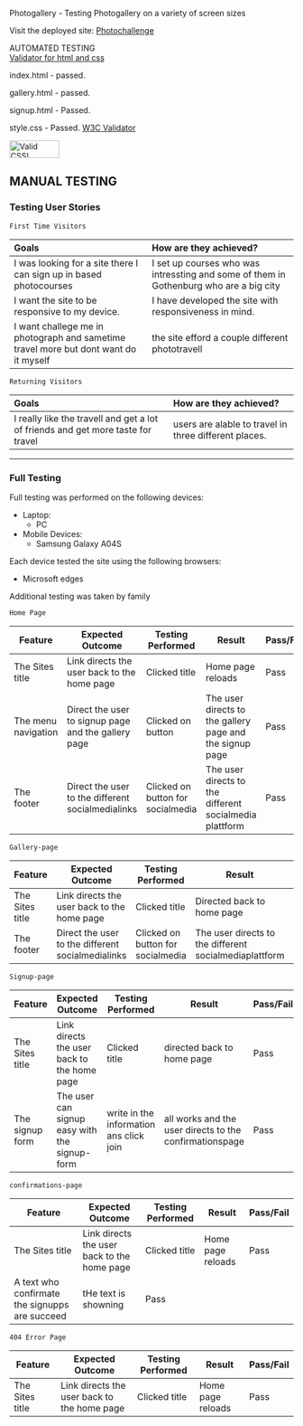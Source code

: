 Photogallery - Testing
Photogallery on a variety of screen sizes

Visit the deployed site: [Photochallenge](https://8000-zarchri-photocallenge-m87xix7nlm4.ws-eu106.gitpod.io/index.html)


AUTOMATED TESTING
<br>
[Validator for html and css](https://validator.w3.org/)
<br>



index.html - passed.

gallery.html - passed.

signup.html - Passed.

style.css - Passed.
[W3C Validator](https://jigsaw.w3.org/css-validator/validator) 
<p>
    <a href="http://jigsaw.w3.org/css-validator/check/referer">
        <img style="border:0;width:88px;height:31px"
            src="http://jigsaw.w3.org/css-validator/images/vcss"
            alt="Valid CSS!" />
    </a>
</p>

## MANUAL TESTING

### Testing User Stories

`First Time Visitors`

| Goals | How are they achieved? |
| :--- | :--- |
| I was looking for a site there I can sign up in based photocourses | I set up courses who was intressting and some of them in Gothenburg who are a big city |
| I want the site to be responsive to my device. | I have developed the site with responsiveness in mind. |
| I want challege me in photograph and sametime travel more but dont want do it myself | the site efford a couple different phototravell |

`Returning Visitors`

|  Goals | How are they achieved? |
| :--- | :--- |
| I really like the travell and get a lot of friends and get more taste for travel | users are alable to travel in three different places.|



- - -

### Full Testing

Full testing was performed on the following devices:

* Laptop:
  * PC
* Mobile Devices:
  * Samsung Galaxy A04S
 

Each device tested the site using the following browsers:

* Microsoft edges

Additional testing was taken by family



`Home Page`

| Feature | Expected Outcome | Testing Performed | Result | Pass/Fail |
| --- | --- | --- | --- | --- |
| The Sites title | Link directs the user back to the home page | Clicked title | Home page reloads | Pass |
| The menu navigation| Direct the user to signup page and the gallery page | Clicked on button | The user directs to the gallery page and the signup page| Pass |
| The footer| Direct the user to the different socialmedialinks | Clicked on button for socialmedia | The user directs to the different socialmedia plattform| Pass |


`Gallery-page`

| Feature | Expected Outcome | Testing Performed | Result | Pass/Fail |
| --- | --- | --- | --- | --- |
| The Sites title | Link directs the user back to the home page | Clicked title | Directed back to home page | Pass |
| The footer| Direct the user to the different socialmedialinks | Clicked on button for socialmedia | The user directs to the different socialmediaplattform| Pass |


`Signup-page`

| Feature | Expected Outcome | Testing Performed | Result | Pass/Fail |
| --- | --- | --- | --- | --- |
| The Sites title | Link directs the user back to the home page | Clicked title | directed back to home page | Pass |
| The signup form | The user can signup easy with the signup-form | write in the information ans click join | all works and the user directs to the confirmationspage | Pass |

`confirmations-page`

| Feature | Expected Outcome | Testing Performed | Result | Pass/Fail |
| --- | --- | --- | --- | --- |
| The Sites title | Link directs the user back to the home page | Clicked title | Home page reloads | Pass |
| A text who confirmate the signupps are succeed | tHe text is showning| Pass |


`404 Error Page`

| Feature | Expected Outcome | Testing Performed | Result | Pass/Fail |
| --- | --- | --- | --- | --- |
| The Sites title | Link directs the user back to the home page | Clicked title | Home page reloads | Pass |


